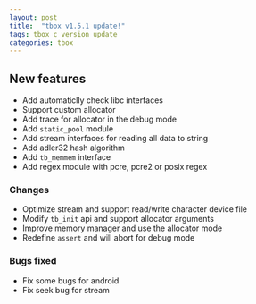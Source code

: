 ```yaml
---
layout: post
title:  "tbox v1.5.1 update!"
tags: tbox c version update 
categories: tbox
---
```


## New features

* Add automaticlly check libc interfaces
* Support custom allocator 
* Add trace for allocator in the debug mode
* Add `static_pool` module
* Add stream interfaces for reading all data to string
* Add adler32 hash algorithm
* Add `tb_memmem` interface
* Add regex module with pcre, pcre2 or posix regex 

### Changes

* Optimize stream and support read/write character device file
* Modify `tb_init` api and support allocator arguments
* Improve memory manager and use the allocator mode
* Redefine `assert` and will abort for debug mode 

### Bugs fixed

* Fix some bugs for android
* Fix seek bug for stream

